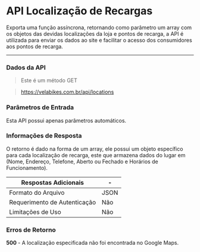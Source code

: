 #  API Localização de Recargas

Exporta uma função assíncrona, retornando como parâmetro um array com os objetos das devidas localizações da loja e pontos de recarga, a API é utilizada para enviar os dados ao site e facilitar o acesso dos consumidores aos pontos de recarga.

___

###  Dados da API

> Este é um método GET

> https://velabikes.com.br/api/locations

###  Parâmetros de Entrada

Esta API possui apenas parâmetros automáticos.

###  Informações de Resposta

O retorno é dado na forma de um array, ele possui um objeto específico para cada localização de recarga, este que armazena dados do lugar em (Nome, Endereço, Telefone, Aberto ou Fechado e Horários de Funcionamento).

Respostas Adicionais| -
---|---
Formato do Arquivo|JSON
Requerimento de Autenticação|Não
Limitações de Uso|Não

###  Erros de Retorno

**500** - A localização especificada não foi encontrada no Google Maps.
